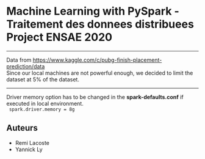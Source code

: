 # Machine Learning with PySpark - Traitement des donnees distribuees Project ENSAE 2020

----------------------------------------------------------------------
Data from https://www.kaggle.com/c/pubg-finish-placement-prediction/data  
Since our local machines are not powerful enough, we decided to limit the dataset at 5% of the dataset.  

----------------------------------------------------------------------
Driver memory option has to be changed in the **spark-defaults.conf** if executed in local environment.  
<code> spark.driver.memory = 8g </code>

## Auteurs

* Remi Lacoste
* Yannick Ly
